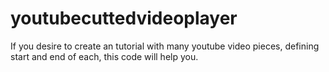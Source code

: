 # youtubecuttedvideoplayer
If you desire to create an tutorial with many youtube video pieces, defining start and end of each, this code will help you.
